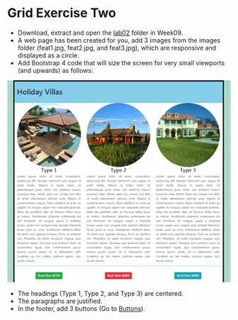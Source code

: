 
# Grid Exercise Two

- Download, extract and open the [lab02](archives/lab02.zip) folder in Week09.
- A web page has been created for you, add 3 images from the images folder (feat1.jpg, feat2.jpg, and feat3.jpg), which are responsive and displayed as a circle.
- Add Bootstrap 4 code that will size the screen for very small viewports (and upwards) as follows:

![](img/ex3.png)

- The headings (Type 1, Type 2, and Type 3) are centered. 
- The paragraphs are justified.
- In the footer, add 3 buttons (Go to <a href="https://v4-alpha.getbootstrap.com/components/buttons/#examples" target="_blank">Buttons</a>).
